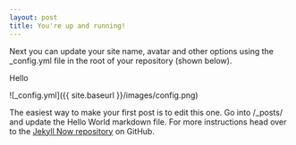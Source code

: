```yaml
---
layout: post
title: You're up and running!
---
```


Next you can update your site name, avatar and other options using the _config.yml file in the root of your repository (shown below).

Hello





![_config.yml]({{ site.baseurl }}/images/config.png)

The easiest way to make your first post is to edit this one. Go into /_posts/ and update the Hello World markdown file. For more instructions head over to the [Jekyll Now repository](https://github.com/barryclark/jekyll-now) on GitHub.
<!--stackedit_data:
eyJoaXN0b3J5IjpbMTg3ODc5NDAyNSwtNTkzMTQ1MDQzLDE1OT
A3NDc2NDUsLTE0ODk1MDIxMSwxNTkwNzQ3NjQ1LC0xMDgyODg0
NjA5LDE1OTA3NDc2NDVdfQ==
-->